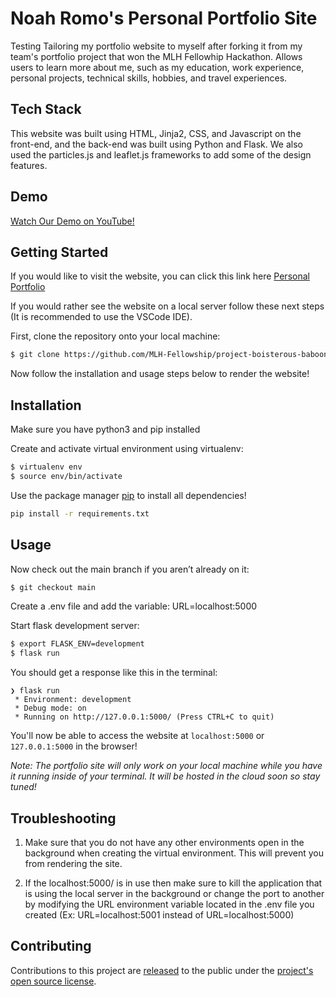 # **Noah Romo's Personal Portfolio Site**
Testing
Tailoring my portfolio website to myself after forking it from my team's portfolio project that won the MLH Fellowhip Hackathon. Allows users to learn more about me, such as my education, work experience, personal projects, technical skills, hobbies, and travel experiences.

## Tech Stack

This website was built using HTML, Jinja2, CSS, and Javascript on the front-end, and the back-end was built using Python and Flask. We also used the particles.js and leaflet.js frameworks to add some of the design features.

## Demo

[Watch Our Demo on YouTube!](https://youtu.be/y-RejqP_u1c)

## Getting Started

If you would like to visit the website, you can click this link here [Personal Portfolio](http://noahromo.duckdns.org:5000/)

If you would rather see the website on a local server follow these next steps (It is recommended to use the VSCode IDE).

First, clone the repository onto your local machine:
```bash
$ git clone https://github.com/MLH-Fellowship/project-boisterous-baboons.git
```

Now follow the installation and usage steps below to render the website!

## Installation

Make sure you have python3 and pip installed

Create and activate virtual environment using virtualenv:
```bash
$ virtualenv env
$ source env/bin/activate
```

Use the package manager [pip](https://pip.pypa.io/en/stable/) to install all dependencies!

```bash
pip install -r requirements.txt
```

## Usage

Now check out the main branch if you aren’t already on it:
```bash
$ git checkout main
```

Create a .env file and add the variable: URL=localhost:5000

Start flask development server:
```bash
$ export FLASK_ENV=development
$ flask run
```

You should get a response like this in the terminal:
```
❯ flask run
 * Environment: development
 * Debug mode: on
 * Running on http://127.0.0.1:5000/ (Press CTRL+C to quit)
```

You'll now be able to access the website at `localhost:5000` or `127.0.0.1:5000` in the browser! 

*Note: The portfolio site will only work on your local machine while you have it running inside of your terminal. It will be hosted in the cloud soon so stay tuned!* 

## Troubleshooting

1. Make sure that you do not have any other environments open in the background when creating the virtual environment. This will prevent you from rendering the site. 

2. If the localhost:5000/ is in use then make sure to kill the application that is using the local server in the background or change the port to another by modifying the URL environment variable located in the .env file you created (Ex: URL=localhost:5001 instead of URL=localhost:5000)

## Contributing

Contributions to this project are [released](https://help.github.com/articles/github-terms-of-service/#6-contributions-under-repository-license) to the public under the [project's open source license](LICENSE).
